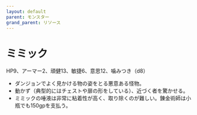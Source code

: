 ```yaml
---
layout: default
parent: モンスター
grand_parent: リソース
---
```


# ミミック

HP9、アーマー2、頑健13、敏捷6、意思12、噛みつき（d8）

- ダンジョンでよく見かける物の姿をとる悪意ある怪物。
- 動かず（典型的にはチェストや扉の形をしている）、近づく者を驚かせる。
- ミミックの唾液は非常に粘着性が高く、取り除くのが難しい。錬金術師は小瓶でも150gpを支払う。
